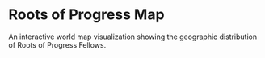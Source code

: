 # Roots of Progress Map

An interactive world map visualization showing the geographic distribution of Roots of Progress Fellows.